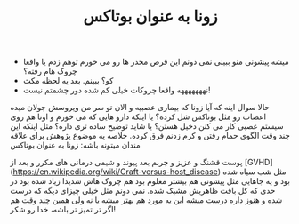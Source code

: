 ﻿---
title: زونا به عنوان بوتاکس
layout: post
comments: true
category: life 
tags: shingles
---

* میشه پیشونی منو ببینی نمی دونم این قرص مخدر ها رو می خورم توهم زدم یا واقعا چروک هام رفته؟ 
* کو؟ ببینم. 
بعد یه لحظه مکث
* نهههههههه واقعا چروکات خیلی کم شده دور چشمتم نیست! 

حالا سوال اینه که آیا زونا که بیماری عصبیه و الان تو سر من ویروسش جولان میده اعصاب رو مثل بوتاکس شل کرده؟ یا اینکه دارو هایی که می خورم و اونا هم روی سیستم عصبی کار می کنن دخیل هستن؟ یا شاید توضیح ساده تری داره؟ مثل اینکه این چند وقت الگوی حمام رفتن و کرم زدنم فرق کرده. خلاصه یه موضوع پژوهش برای علاقه مندان میتونه باشه: زونا به عنوان بوتاکس

پوست قشنگ و عزیز و چربم بعد پیوند و شیمی درمانی های مکرر و بعد از [GVHD] (https://en.wikipedia.org/wiki/Graft-versus-host_disease) مثل شب سیاه شده بود و یه جاهایی مثل پیشونی هم بیشتر معلوم بود هم چروک هاش شدیدا زیاد شده بود در حدی که کل بافت ظاهریش مشبک شده. نمی دونم مثل خیلی چیزای دیگه که درست شده و هنوز داره درست میشه این یه مورد هم بهتر میشه یا نه ولی همین چند وقت هم اگر تر تمیز تر باشه، خدا رو شکر! 